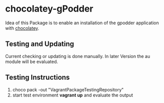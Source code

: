 ﻿# chocolatey-gPodder

Idea of this Package is to enable an installation of the gpodder application with [chocolatey](https://chocolatey.org).

## Testing and Updating

Current checking or updating is done manually. In later Version the au module will be evaluated.

## Testing Instructions

1. choco pack -out "VagrantPackageTestingRepository"
2. start test environment **vagrant up** and evaluate the output
